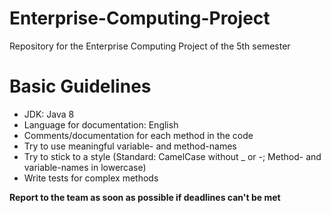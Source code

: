 # Enterprise-Computing-Project
Repository for the Enterprise Computing Project of the 5th semester

# Basic Guidelines
- JDK: Java 8
- Language for documentation: English
- Comments/documentation for each method in the code
- Try to use meaningful variable- and method-names
- Try to stick to a style (Standard: CamelCase without _ or -; Method- and variable-names in lowercase)
- Write tests for complex methods

<b>Report to the team as soon as possible if deadlines can't be met</b>
